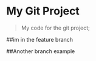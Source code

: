 # My Git Project

> My code for the git project;

##im in the feature branch

##Another branch example